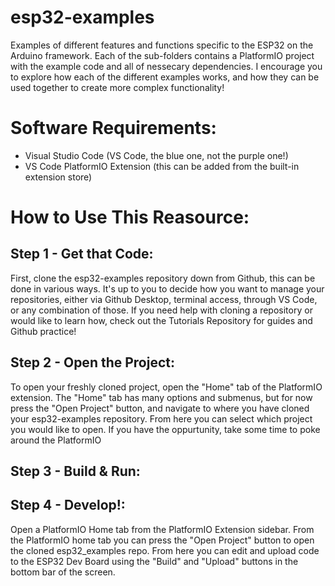 # esp32-examples
Examples of different features and functions specific to the ESP32 on the Arduino framework. Each of the sub-folders contains a PlatformIO project
with the example code and all of nessecary dependencies. I encourage you to explore how each of the different examples works, and how they can be used together to create more complex functionality!

# Software Requirements:
- Visual Studio Code (VS Code, the blue one, not the purple one!)
- VS Code PlatformIO Extension (this can be added from the built-in extension store)

# How to Use This Reasource:
## Step 1 - Get that Code:
First, clone the esp32-examples repository down from Github, this can be done in various ways. It's up to you to decide how you want to manage your repositories, either via Github Desktop, terminal access, through VS Code, or any combination of those. If you need help with cloning a repository or would like to learn how, check out the Tutorials Repository for guides and Github practice! 

## Step 2 - Open the Project:
To open your freshly cloned project, open the "Home" tab of the PlatformIO extension. The "Home" tab has many options and submenus, but for now press the "Open Project" button, and navigate to where you have cloned your esp32-examples repository. From here you can select which project you would like to open. If you have the oppurtunity, take some time to poke around the PlatformIO

## Step 3 - Build & Run: 


## Step 4 - Develop!:


Open a PlatformIO Home tab from the PlatformIO Extension sidebar. From the PlatformIO home tab you can press the "Open Project" button to open the 
cloned esp32_examples repo. From here you can edit and upload code to the ESP32 Dev Board using the "Build" and "Upload" buttons in the bottom bar of the screen. 
